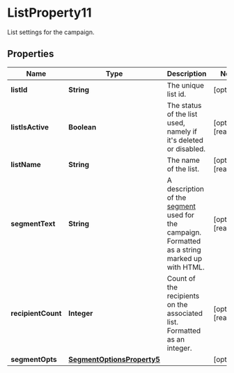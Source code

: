 

# ListProperty11

List settings for the campaign.

## Properties

| Name | Type | Description | Notes |
|------------ | ------------- | ------------- | -------------|
|**listId** | **String** | The unique list id. |  [optional] |
|**listIsActive** | **Boolean** | The status of the list used, namely if it&#39;s deleted or disabled. |  [optional] [readonly] |
|**listName** | **String** | The name of the list. |  [optional] [readonly] |
|**segmentText** | **String** | A description of the [segment](https://mailchimp.com/help/getting-started-with-groups/) used for the campaign. Formatted as a string marked up with HTML. |  [optional] [readonly] |
|**recipientCount** | **Integer** | Count of the recipients on the associated list. Formatted as an integer. |  [optional] [readonly] |
|**segmentOpts** | [**SegmentOptionsProperty5**](SegmentOptionsProperty5.md) |  |  [optional] |



